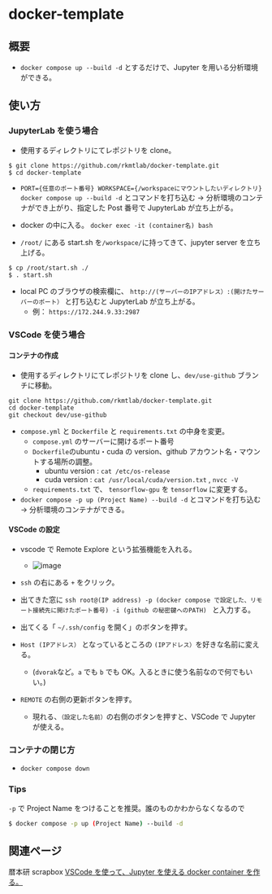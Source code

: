 # docker-template

## 概要

- `docker compose up --build -d` とするだけで、Jupyter を用いる分析環境ができる。

## 使い方

### JupyterLab を使う場合

- 使用するディレクトリにてレポジトリを clone。

```
$ git clone https://github.com/rkmtlab/docker-template.git
$ cd docker-template
```

- `PORT={任意のポート番号} WORKSPACE={/workspaceにマウントしたいディレクトリ} docker compose up --build -d` とコマンドを打ち込む -> 分析環境のコンテナができ上がり、指定した Post 番号で JupyterLab が立ち上がる。

- docker の中に入る。 `docker exec -it (container名) bash`
- `/root/` にある start.sh を`/workspace/`に持ってきて、jupyter server を立ち上げる。

```
$ cp /root/start.sh ./
$ . start.sh
```

- local PC のブラウザの検索欄に、 `http://(サーバーのIPアドレス）:(開けたサーバーのポート）` と打ち込むと JupyterLab が立ち上がる。
  - 例： `https://172.244.9.33:2987`

### VSCode を使う場合

#### コンテナの作成

- 使用するディレクトリにてレポジトリを clone し、`dev/use-github` ブランチに移動。

```
git clone https://github.com/rkmtlab/docker-template.git
cd docker-template
git checkout dev/use-github
```

- `compose.yml` と `Dockerfile` と `requirements.txt` の中身を変更。
  - `compose.yml` のサーバーに開けるポート番号
  - `Dockerfile`のubuntu・cuda の version、github アカウント名・マウントする場所の調整。
    - ubuntu version : `cat /etc/os-release`
    - cuda version : `cat /usr/local/cuda/version.txt` , `nvcc -V`
  - `requirements.txt` で、 `tensorflow-gpu` を `tensorflow` に変更する。
- `docker compose -p up (Project Name) --build -d` とコマンドを打ち込む -> 分析環境のコンテナができる。

#### VSCode の設定

- vscode で Remote Explore という拡張機能を入れる。

  - ![image](https://user-images.githubusercontent.com/64390823/209894093-3fcbb271-33b2-4bf4-896f-1826f282cb71.png)

- `ssh` の右にある `+` をクリック。
- 出てきた窓に `ssh root@(IP address) -p (docker compose で設定した、リモート接続先に開けたポート番号) -i (github の秘密鍵へのPATH) ` と入力する。
- 出てくる「 `~/.ssh/config` を開く」のボタンを押す。

- `Host (IPアドレス）` となっているところの `(IPアドレス）`を好きな名前に変える。
  - (`dvorak`など。`a` でも `b` でも OK。入るときに使う名前なので何でもいい。)
- `REMOTE` の右側の更新ボタンを押す。
  - 現れる、`（設定した名前）`の右側のボタンを押すと、VSCode で Jupyter が使える。

### コンテナの閉じ方

- `docker compose down`

### Tips

`-p` で Project Name をつけることを推奨。誰のものかわからなくなるので

```bash
$ docker compose -p up (Project Name) --build -d
```

## 関連ページ

暦本研 scrapbox
[VSCode を使って、Jupyter を使える docker container を作る。](https://scrapbox.io/rkmtlab/VSCode_%E3%82%92%E4%BD%BF%E3%81%A3%E3%81%A6%E3%80%81Jupyter_%E3%82%92%E4%BD%BF%E3%81%88%E3%82%8B_docker_container_%E3%82%92%E4%BD%9C%E3%82%8B%E3%80%82)
